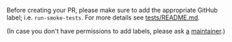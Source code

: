 Before creating your PR, please make sure to add the appropriate GitHub label; i.e. `run-smoke-tests`. For more details see
[tests/README.md](../tests/README.md).

(In case you don't have permissions to add labels, please ask [a](../OWNERS) [maintainer](../OWNERS_ALIASES).)
